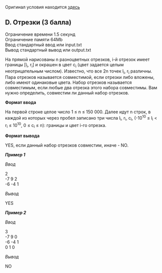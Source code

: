 Оригинал условия находится [здесь](https://contest.yandex.ru/yacup/contest/18761/problems/D/)

## D. Отрезки (3 балла)

Ограничение времени	1.5 секунд <br/>
Ограничение памяти	64Mb<br/>
Ввод	стандартный ввод или input.txt<br/>
Вывод	стандартный вывод или output.txt

На прямой нарисованы n разноцветных отрезков, i-й отрезок имеет границы [l<sub>i</sub>, r<sub>i</sub>] и окрашен в цвет c<sub>i</sub> (цвет задается целым неотрицательным числом). Известно, что все 2n точек l<sub>i</sub>, r<sub>i</sub> различны. Пара отрезков называется совместимой, если отрезки либо вложены, либо имеют одинаковые цвета. Набор отрезков называется совместимым, если любые два отрезка этого набора совместимы. Вам нужно определить, совместим ли данный набор отрезков.

**Формат ввода**

На первой строке целое число 1 ≤ n ≤ 150 000. Далее идут n строк, в каждой из которых через пробел записано три числа l<sub>i</sub>, r<sub>i</sub>, c<sub>i</sub>, 
(-10<sup>10</sup> ≤ l<sub>i</sub> < r<sub>i</sub> ≤ 10<sup>10</sup>, 0 ≤ c<sub>i</sub> ≤ n): границы и цвет i-го отрезка.

**Формат вывода**

YES, если данный набор отрезков совместим, иначе - NO.

***Пример 1***

*Ввод*

2<br/>
-7 9 2<br/>
-6 -4 1<br/>


*Вывод*

YES

***Пример 2***

*Ввод*

3<br/>
-7 9 0 <br/>
-6 -4 1<br/>
0 1 0<br/>

*Вывод*

NO

